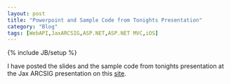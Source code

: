 ```yaml
---
layout: post
title: "Powerpoint and Sample Code from Tonights Presentation"
category: "Blog"
tags: [WebAPI,JaxARCSIG,ASP.NET,ASP.NET MVC,iOS]
---
```

{% include JB/setup %}

I have posted the slides and the sample code from tonights presentation at the Jax ARCSIG presentation on this [site](../powerpoint "powerpoint").